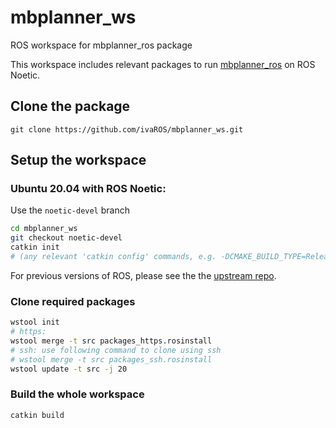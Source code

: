 # mbplanner_ws
ROS workspace for mbplanner_ros package  

This workspace includes relevant packages to run [mbplanner_ros](https://github.com/ivaROS/mbplanner_ros.git) on ROS Noetic.

## Clone the package
```
git clone https://github.com/ivaROS/mbplanner_ws.git
```  

## Setup the workspace
### Ubuntu 20.04 with ROS Noetic:
Use the ```noetic-devel``` branch
```bash
cd mbplanner_ws
git checkout noetic-devel
catkin init
# (any relevant 'catkin config' commands, e.g. -DCMAKE_BUILD_TYPE=Release)
```

For previous versions of ROS, please see the the [upstream repo](https://github.com/unr-arl/mbplanner_ws.git).

### Clone required packages
```bash
wstool init
# https:
wstool merge -t src packages_https.rosinstall
# ssh: use following command to clone using ssh
# wstool merge -t src packages_ssh.rosinstall
wstool update -t src -j 20
```

### Build the whole workspace
```
catkin build
````
